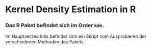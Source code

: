 # Kernel Density Estimation in R

### Das R Paket befindet sich im Order `kde`.
Im Hauptverzeichnis befindet sich ein Skript zum Ausprobieren der verschiedenen Methoden des Pakets.
